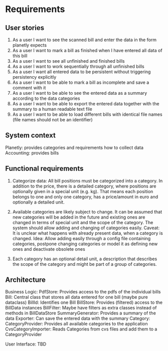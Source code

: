# Requirements

## User stories

1. As a user I want to see the scanned bill and enter the data in the form planetly expects
2. As a user I want to mark a bill as finished when I have entered all data of this bill
3. As a user I want to see all unfinished and finished bills
4. As a user I want to work sequentially through all unfinished bills
5. As a user I want all entered data to be persistent without triggering persistency explicitly
6. As a user I want to be able to mark a bill as incomplete and save a comment with it
7. As a user I want to be able to see the entered data as a summary according to the data categories
8. As a user I want to be able to export the entered data together with the summary to a human readable text file
9. As a user I want to be able to load different bills with identical file names (file names should not be an identifier)

## System context

Planetly: provides categories and requirements how to collect data
Accounting: provides bills

## Functional requirements

1. Categorize data: All bill positions must be categorized into a category.
In addition to the price, there is a detailed category, where positions are optionally given in a special unit (e.g. kg).
That means each position belongs to one and only one category, has a price/amount in euro and optionally a detailed unit.

2. Available categories are likely subject to change.
It can be assumed that new categories will be added in the future and existing ones are changed in terms of special
unit and the scope of the category. The system should allow adding and changing of categories easily.
Caveat: It is unclear what happens with already present data, when a category is changed.
Idea: Allow adding easily through a config file containing categories, postpone changing categories or model it as
defining new ones and deactivate obsolete ones

3. Each category has an optional detail unit, a description that describes the scope of the category and might be part
of a group of categories.


## Architecture

Business Logic:
PdfStore: Provides access to the pdfs of the individual bills
Bill: Central class that stores all data entered for one bill (maybe pure dataclass)
BillId: Identifies one Bill
BillStore: Provides (filtered) access to the BillData instances
BillFilter: Maybe have filters as extra classes instead of methods in BillDataStore
SummaryGenerator: Provides a summary of the data
Exporter: Can save the entered data with the summary
Category: 
CategoryProvider: Provides all available categories to the application
CvsCategoryImporter: Reads Categories from cvs files and add them to a CategoryProvider

User Interface:
TBD
